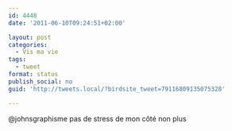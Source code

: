 ```yaml
---
id: 4448
date: '2011-06-10T09:24:51+02:00'

layout: post
categories:
  - Vis ma vie
tags:
  - tweet
format: status
publish_social: no
guid: 'http://tweets.local/?birdsite_tweet=79116809135075328'

---
```


@johnsgraphisme pas de stress de mon côté non plus